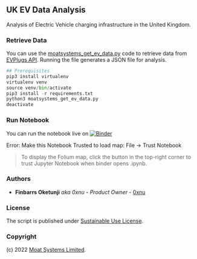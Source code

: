 ## UK EV Data Analysis

Analysis of Electric Vehicle charging infrastructure in the United Kingdom.

### Retrieve Data

You can use the [moatsystems_get_ev_data.py](./moatsystems_get_ev_data.py) code to retrieve data from [EVPlugs API](https://moatsystems.com/evplugs-api/). Running the file generates a JSON file for analysis.

```python
## Prerequisites
pip3 install virtualenv
virtualenv venv
source venv/bin/activate
pip3 install -r requirements.txt
python3 moatsystems_get_ev_data.py
deactivate
```

### Run Notebook

You can run the notebook live on [![Binder](https://mybinder.org/badge_logo.svg)](https://mybinder.org/v2/gh/moatsystems/uk_ev_data_analysis/main?filepath=moatsystems_ev_data_analysis.ipynb)

Error: Make this Notebook Trusted to load map: File -> Trust Notebook

> To display the Folium map, click the button in the top-right corner to trust Jupyter Notebook when binder opens .ipynb.

### Authors

- **Finbarrs Oketunji** _aka 0xnu_ - _Product Owner_ - [0xnu](https://github.com/0xnu)

### License

The script is published under [Sustainable Use License](LICENSE).

### Copyright

(c) 2022 [Moat Systems Limited](https://moatsystems.com).